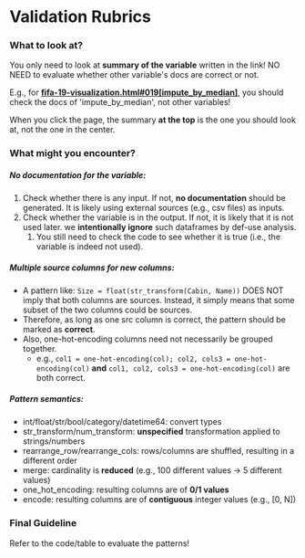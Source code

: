 # Validation Rubrics

### What to look at?

You only need to look at **summary of the variable** written in the link! NO NEED to evaluate whether other variable's docs are correct or not.

E.g., for **[fifa-19-visualization.html#019[impute_by_median]](http://localhost:8889/fifa-19-visualization.html#019)**, you should check the docs of  'impute_by_median', not other variables!

When you click the page, the summary **at the top** is the one you should look at, not the one in the center.

### What might you encounter?

##### No documentation for the variable:

1. Check whether there is any input. If not, **no documentation** should be generated. It is likely using external sources (e.g., csv files) as inputs.
2. Check whether the variable is in the output. If not, it is likely that it is not used later. we **intentionally ignore** such dataframes by def-use analysis.
   1. You still need to check the code to see whether it is true (i.e., the variable is indeed not used). 

##### Multiple source columns for new columns:

+ A pattern like: `Size = float(str_transform(Cabin, Name))` DOES NOT imply that both columns are sources. Instead, it simply means that some subset of the two columns could be sources.
+ Therefore, as long as one src column is correct, the pattern should be marked as **correct**.
+ Also, one-hot-encoding columns need not necessarily be grouped together.
  + e.g., `col1 = one-hot-encoding(col); col2, cols3 = one-hot-encoding(col)` **and** `col1, col2, cols3 = one-hot-encoding(col)` are both correct.

##### Pattern semantics:

+ int/float/str/bool/category/datetime64: convert types
+ str_transform/num_transform: **unspecified** transformation applied to strings/numbers
+ rearrange_row/rearrange_cols: rows/columns are shuffled, resulting in a different order 
+ merge: cardinality is **reduced** (e.g., 100 different values -> 5 different values)
+ one_hot_encoding: resulting columns are of **0/1 values**
+ encode: resulting columns are of **contiguous** integer values (e.g., [0, N])

### Final Guideline

Refer to the code/table to evaluate the patterns!

